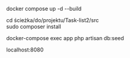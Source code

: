 docker compose up -d --build

cd ścieżka/do/projektu/Task-list2/src  
sudo composer install

docker-compose exec app php artisan db:seed

localhost:8080

